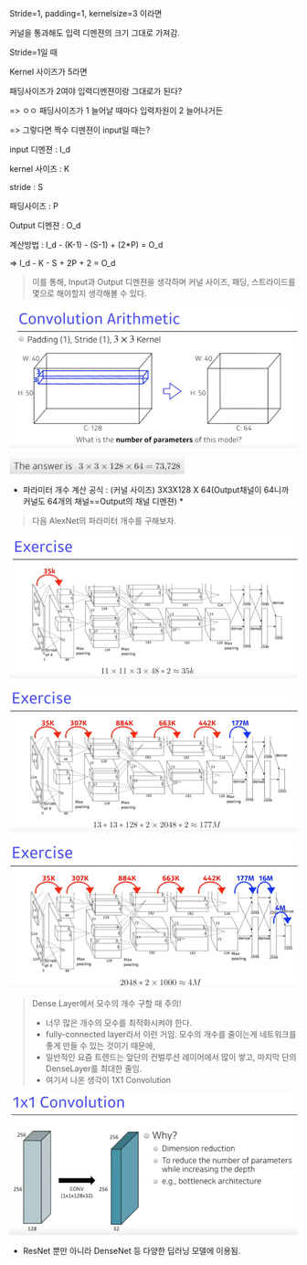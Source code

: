 

Stride=1, padding=1, kernelsize=3 이라면

커널을 통과해도 입력 디멘젼의 크기 그대로 가져감.



Stride=1일 때

Kernel 사이즈가 5라면

패딩사이즈가 2여야 입력디멘젼이랑 그대로가 된다?

=> ㅇㅇ 패딩사이즈가 1 늘어날 때마다 입력차원이 2 늘어나거든

=> 그렇다면 짝수 디멘젼이 input일 때는?



input 디멘젼 : I_d

kernel 사이즈 : K

stride : S

패딩사이즈 : P

Output 디멘젼 : O_d

계산방법 : I_d - (K-1) - (S-1) + (2*P) = O_d

=> I_d - K  - S + 2P + 2 = O_d



> 이를 통해, Input과 Output 디멘젼을 생각하며 커널 사이즈, 패딩, 스트라이드를 몇으로 해야할지 생각해볼 수 있다.



![image-20210203120802603](CNN.assets/image-20210203120802603.png)

<img src="CNN.assets/image-20210203120814447.png" alt="image-20210203120814447" style="zoom:67%;" />

- 파라미터 개수 계산 공식 : (커널 사이즈) 3X3X128 X 64(Output채널이 64니까 커널도 64개의 채널==Output의 채널 디멘젼) * 



> 다음 AlexNet의 파라미터 개수를 구해보자.

![image-20210203121341086](CNN.assets/image-20210203121341086.png)





![image-20210203121716653](CNN.assets/image-20210203121716653.png)

![image-20210203121816067](CNN.assets/image-20210203121816067.png)





> Dense Layer에서 모수의 개수 구할 때 주의!
>
> - 너무 많은 개수의 모수를 최적화시켜야 한다.
> - fully-connected layer라서 이런 거임. 모수의 개수를 줄이는게 네트워크를 좋게 만들 수 있는 것이기 때문에,
> - 일반적인 요즘 트렌드는 앞단의 컨벌루션 레이어에서 많이 쌓고, 마지막 단의 DenseLayer를 최대한 줄임.
> - 여기서 나온 생각이 1X1 Convolution 





![image-20210203122214362](CNN.assets/image-20210203122214362.png)

- ResNet 뿐만 아니라 DenseNet 등 다양한 딥러닝 모델에 이용됨.